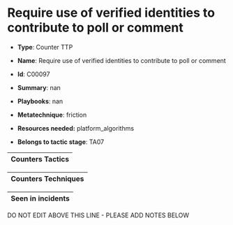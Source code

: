 # Require use of verified identities to contribute to poll or comment

* **Type**: Counter TTP

* **Name**: Require use of verified identities to contribute to poll or comment

* **Id**: C00097

* **Summary**: nan

* **Playbooks**: nan

* **Metatechnique**: friction

* **Resources needed:** platform_algorithms

* **Belongs to tactic stage**: TA07


| Counters Tactics |
| ---------------- |



| Counters Techniques |
| ------------------- |



| Seen in incidents |
| ----------------- |

DO NOT EDIT ABOVE THIS LINE - PLEASE ADD NOTES BELOW